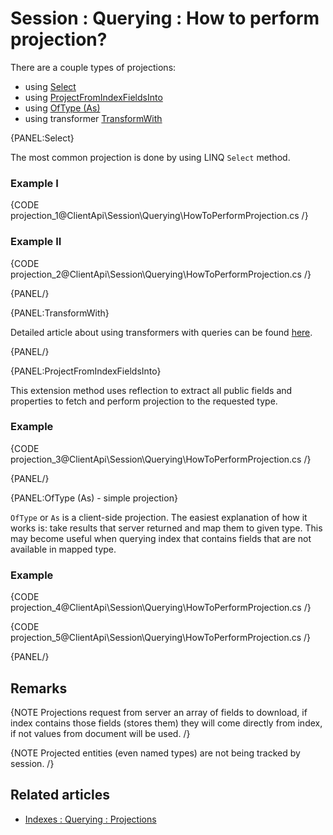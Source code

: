 # Session : Querying : How to perform projection?

There are a couple types of projections:

- using [Select](../../../client-api/session/querying/how-to-perform-projection#select)
- using [ProjectFromIndexFieldsInto](../../../client-api/session/querying/how-to-perform-projection#projectfromindexfieldsinto)
- using [OfType (As)](../../../client-api/session/querying/how-to-perform-projection#oftype-as---simple-projection)
- using transformer [TransformWith](../../../client-api/session/querying/how-to-use-transformers-in-queries)

{PANEL:Select}

The most common projection is done by using LINQ `Select` method.

### Example I

{CODE projection_1@ClientApi\Session\Querying\HowToPerformProjection.cs /}

### Example II

{CODE projection_2@ClientApi\Session\Querying\HowToPerformProjection.cs /}

{PANEL/}

{PANEL:TransformWith}

Detailed article about using transformers with queries can be found [here](../../../client-api/session/querying/how-to-use-transformers-in-queries).

{PANEL/}

{PANEL:ProjectFromIndexFieldsInto}

This extension method uses reflection to extract all public fields and properties to fetch and perform projection to the requested type.

### Example

{CODE projection_3@ClientApi\Session\Querying\HowToPerformProjection.cs /}

{PANEL/}

{PANEL:OfType (As) - simple projection}

`OfType` or `As` is a client-side projection. The easiest explanation of how it works is: take results that server returned and map them to given type. This may become useful when querying index that contains fields that are not available in mapped type.

### Example

{CODE projection_4@ClientApi\Session\Querying\HowToPerformProjection.cs /}

{CODE projection_5@ClientApi\Session\Querying\HowToPerformProjection.cs /}

{PANEL/}

## Remarks

{NOTE Projections request from server an array of fields to download, if index contains those fields (stores them) they will come directly from index, if not values from document will be used. /}

{NOTE Projected entities (even named types) are not being tracked by session. /}

## Related articles

- [Indexes : Querying : Projections](../../../indexes/querying/projections)